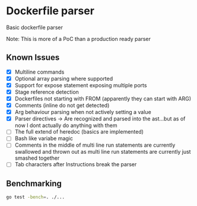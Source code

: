 # Dockerfile parser

Basic dockerfile parser

Note: This is more of a PoC than a production ready parser

## Known Issues

- [x] Multiline commands
- [x] Optional array parsing where supported
- [x] Support for expose statement exposing multiple ports
- [x] Stage reference detection
- [x] Dockerfiles not starting with FROM (apparently they can start with ARG)
- [x] Comments (inline do not get detected)
- [x] Arg behaviour parsing when not actively setting a value
- [x] Parser directives -> Are recognized and parsed into the ast...but as of now I dont actually do anything with them
- [ ] The full extend of heredoc (basics are implemented)
- [ ] Bash like variabe magic
- [ ] Comments in the middle of multi line run statements are currently swallowed and thrown out as multi line run statements are currently just smashed together
- [ ] Tab characters after Instructions break the parser 

## Benchmarking

```sh
go test -bench=. ./...
```
